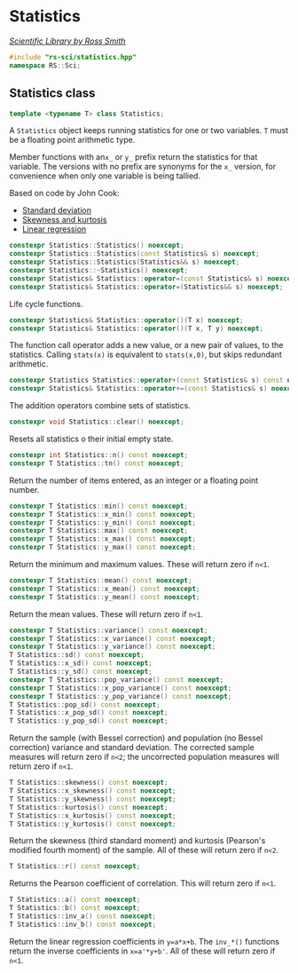 # Statistics

_[Scientific Library by Ross Smith](index.html)_

```c++
#include "rs-sci/statistics.hpp"
namespace RS::Sci;
```

## Statistics class

```c++
template <typename T> class Statistics;
```

A `Statistics` object keeps running statistics for one or two variables. `T`
must be a floating point arithmetic type.

Member functions with an`x_` or `y_` prefix return the statistics for that
variable. The versions with no prefix are synonyms for the `x_` version, for
convenience when only one variable is being tallied.

Based on code by John Cook:

* [Standard deviation](https://www.johndcook.com/blog/standard_deviation/)
* [Skewness and kurtosis](https://www.johndcook.com/blog/skewness_kurtosis/)
* [Linear regression](https://www.johndcook.com/blog/running_regression/)

```c++
constexpr Statistics::Statistics() noexcept;
constexpr Statistics::Statistics(const Statistics& s) noexcept;
constexpr Statistics::Statistics(Statistics&& s) noexcept;
constexpr Statistics::~Statistics() noexcept;
constexpr Statistics& Statistics::operator=(const Statistics& s) noexcept;
constexpr Statistics& Statistics::operator=(Statistics&& s) noexcept;
```

Life cycle functions.

```c++
constexpr Statistics& Statistics::operator()(T x) noexcept;
constexpr Statistics& Statistics::operator()(T x, T y) noexcept;
```

The function call operator adds a new value, or a new pair of values, to the
statistics. Calling `stats(x)` is equivalent to `stats(x,0)`, but skips
redundant arithmetic.

```c++
constexpr Statistics Statistics::operator+(const Statistics& s) const noexcept;
constexpr Statistics& Statistics::operator+=(const Statistics& s) noexcept;
```

The addition operators combine sets of statistics.

```c++
constexpr void Statistics::clear() noexcept;
```

Resets all statistics o their initial empty state.

```c++
constexpr int Statistics::n() const noexcept;
constexpr T Statistics::tn() const noexcept;
```

Return the number of items entered, as an integer or a floating point number.

```c++
constexpr T Statistics::min() const noexcept;
constexpr T Statistics::x_min() const noexcept;
constexpr T Statistics::y_min() const noexcept;
constexpr T Statistics::max() const noexcept;
constexpr T Statistics::x_max() const noexcept;
constexpr T Statistics::y_max() const noexcept;
```

Return the minimum and maximum values. These will return zero if `n<1`.

```c++
constexpr T Statistics::mean() const noexcept;
constexpr T Statistics::x_mean() const noexcept;
constexpr T Statistics::y_mean() const noexcept;
```

Return the mean values. These will return zero if `n<1`.

```c++
constexpr T Statistics::variance() const noexcept;
constexpr T Statistics::x_variance() const noexcept;
constexpr T Statistics::y_variance() const noexcept;
T Statistics::sd() const noexcept;
T Statistics::x_sd() const noexcept;
T Statistics::y_sd() const noexcept;
constexpr T Statistics::pop_variance() const noexcept;
constexpr T Statistics::x_pop_variance() const noexcept;
constexpr T Statistics::y_pop_variance() const noexcept;
T Statistics::pop_sd() const noexcept;
T Statistics::x_pop_sd() const noexcept;
T Statistics::y_pop_sd() const noexcept;
```

Return the sample (with Bessel correction) and population (no Bessel
correction) variance and standard deviation. The corrected sample measures
will return zero if `n<2`; the uncorrected population measures will return
zero if `n<1`.

```c++
T Statistics::skewness() const noexcept;
T Statistics::x_skewness() const noexcept;
T Statistics::y_skewness() const noexcept;
T Statistics::kurtosis() const noexcept;
T Statistics::x_kurtosis() const noexcept;
T Statistics::y_kurtosis() const noexcept;
```

Return the skewness (third standard moment) and kurtosis (Pearson's modified
fourth moment) of the sample. All of these will return zero if `n<2`.

```c++
T Statistics::r() const noexcept;
```

Returns the Pearson coefficient of correlation. This will return zero if
`n<1`.

```c++
T Statistics::a() const noexcept;
T Statistics::b() const noexcept;
T Statistics::inv_a() const noexcept;
T Statistics::inv_b() const noexcept;
```

Return the linear regression coefficients in `y=a*x+b`. The `inv_*()`
functions return the inverse coefficients in `x=a'*y+b'`. All of these will
return zero if `n<1`.
